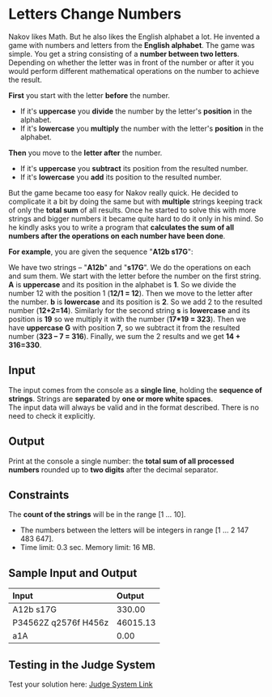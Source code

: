 # Letters Change Numbers

Nakov likes Math. But he also likes the English alphabet a lot. He invented a game with numbers and letters from the **English alphabet**.
The game was simple. You get a string consisting of a **number between two letters**.
Depending on whether the letter was in front of the number or after it you would perform different mathematical operations on the number to achieve the result.  

**First** you start with the letter **before** the number. 
- If it's **uppercase** you **divide** the number by the letter's **position** in the alphabet. 
- If it's **lowercase** you **multiply** the number with the letter's **position** in the alphabet.  

**Then** you move to the **letter after** the number. 
- If it's **uppercase** you **subtract** its position from the resulted number.
- If it's **lowercase** you **add** its position to the resulted number.  

But the game became too easy for Nakov really quick. He decided to complicate it a bit by doing the same but with **multiple** strings keeping track of only the **total sum** of all results.
Once he started to solve this with more strings and bigger numbers it became quite hard to do it only in his mind.
So he kindly asks you to write a program that **calculates the sum of all numbers after the operations on each number have been done**.  

**For example**, you are given the sequence "**A12b s17G**":  

We have two strings – "**A12b**" and "**s17G**". We do the operations on each and sum them. We start with the letter before the number on the first string.
**A** is **uppercase** and its position in the alphabet is **1**. So we divide the number 12 with the position 1 (**12/1 = 12**).
Then we move to the letter after the number. **b** is **lowercase** and its position is **2**. So we add 2 to the resulted number (**12+2=14**).
Similarly for the second string **s** is **lowercase** and its position is **19** so we multiply it with the number (**17\*19 = 323**).
Then we have **uppercase G** with position **7**, so we subtract it from the resulted number (**323 – 7 = 316**). Finally, we sum the 2 results and we get **14 + 316=330**.

## Input

The input comes from the console as a **single line**, holding the **sequence of strings**. Strings are **separated** by **one or more white spaces**.  
The input data will always be valid and in the format described. There is no need to check it explicitly.

## Output

Print at the console a single number: the **total sum of all processed numbers** rounded up to **two digits** after the decimal separator.

## Constraints

The **count of the strings** will be in the range [1 … 10].
- The numbers between the letters will be integers in range [1 … 2 147 483 647].
- Time limit: 0.3 sec. Memory limit: 16 MB.

## Sample Input and Output  
    
| **Input** | **Output** |  
| :--- | :--- | 
| A12b s17G | 330.00 |
| P34562Z q2576f   H456z | 46015.13 |
| a1A | 0.00 |

## Testing in the Judge System  
    
Test your solution here: [Judge System Link](https://judge.softuni.org/Contests/Practice/Index/1217#7) 
